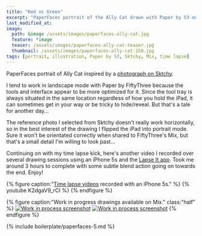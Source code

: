 ```yaml
---
title: "Red vs Green"
excerpt: "PaperFaces portrait of the Ally Cat drawn with Paper by 53 on an iPad."
last_modified_at: 
image: 
  path: &image /assets/images/paperfaces-ally-cat.jpg 
  feature: *image
  teaser: /assets/images/paperfaces-ally-cat-teaser.jpg
  thumbnail: /assets/images/paperfaces-ally-cat-150.jpg
tags: [portrait, illustration, Paper by 53, Sktchy, Mix, time lapse]
---
```


PaperFaces portrait of Ally Cat inspired by a [photograph on Sktchy](http://sktchy.com/VxlSm).

I tend to work in landscape mode with Paper by FiftyThree because the tools and interface appear to be more optimized for it. Since the tool tray is always situated in the same location regardless of how you hold the iPad, it can sometimes get in your way or be tricky to hide/reveal. But that's a tale for another day...

The reference photo I selected from Sktchy doesn't really work horizontally, so in the best interest of the drawing I flipped the iPad into portrait mode. Sure it won't be orientated correctly when shared to FiftyThree's Mix, but that's a small detail I'm willing to look past...

Continuing on with my time lapse kick, here's another video I recorded over several drawing sessions using an iPhone 5s and the [Lapse It app](http://www.lapseit.com/). Took me around 3 hours to complete with some subtle blend action going on towards the end. Enjoy!

{% figure caption:"[Time lapse videos](https://www.youtube.com/watch?v=9RTXF6wLMjw&list=PLaLqP2ipMLc6UugVLyTwWTiFtmmZzj7ao) recorded with an iPhone 5s." %}
{% youtube K2dgaV9_rCI %}
{% endfigure %}

{% figure caption:"Work in progress drawings available on Mix." class:"half" %}
[![Work in process screenshot](/assets/images/paperfaces-ally-cat-process-1-600.jpg)](https://mix.fiftythree.com/11098-Michael-Rose/2483829) [![Work in process screenshot](/assets/images/paperfaces-ally-cat-process-2-600.jpg)](https://mix.fiftythree.com/11098-Michael-Rose/2494030)
{% endfigure %}

{% include boilerplate/paperfaces-5.md %}
